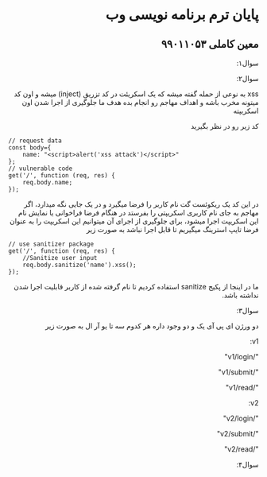 <div dir="rtl">
  
# پایان ترم برنامه نویسی وب

## معین کاملی ۹۹۰۱۱۰۵۳


سوال۱:


سوال۲:

</div>
<div dir="rtl">

xss به نوعی از حمله گفته میشه که یک اسکریئت در کد تزریق (inject) میشه و اون کد میتونه مخرب باشه و اهداف مهاجم رو انجام بده هدف ما جلوگیری از اجرا شدن اون اسکریپته


کد زیر رو در نظر بگیرید

</div>

```
// request data
const body={
    name: "<script>alert('xss attack')</script>"
};
// vulnerable code
get('/', function (req, res) {
    req.body.name;
});
```

<div dir="rtl">
  
در این کد یک ریکوئست گت نام کاربر را فرضا میگیرد و در یک جایی نگه میدارد، اگر مهاجم به جای نام کاربری اسکریپتی را بفرستد در هنگام فرضا فراخوانی یا نمایش نام این اسکریپت اجرا میشود، برای جلوگیری از اجرای آن میتوانیم این اسکریپت را به عنوان فرضا تایپ استرینگ  میگیریم تا قابل اجرا نباشد به صورت زیر


</div>

```
// use sanitizer package
get('/', function (req, res) {
    //Sanitize user input
    req.body.sanitize('name').xss();
});
```

<div dir="rtl">
  
ما در اینجا از پکیج sanitize استفاده کردیم تا نام گرفته شده از کاربر قابلیت اجرا شدن نداشته باشد.


سوال۳:

دو ورژن ای پی آی یک و دو وجود داره هر کدوم سه تا یو آر ال به صورت زیر

v1:

"/v1/login"

"/v1/submit"

"/v1/read"

v2:

"/v2/login"

"/v2/submit"

"/v2/read"

سوال۴:


</div>
